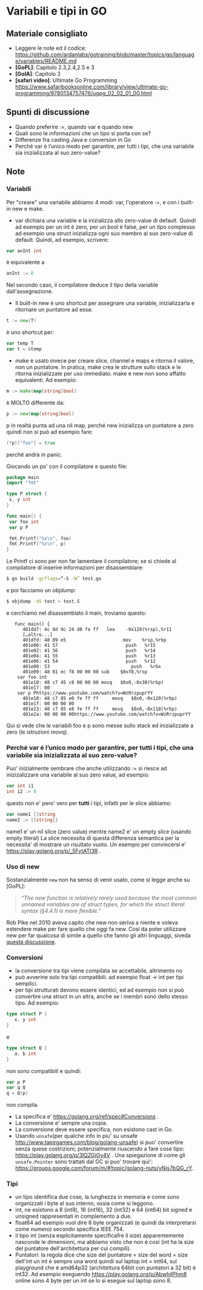 # Variabili e tipi in GO

## Materiale consigliato

* Leggere le note ed il codice: https://github.com/ardanlabs/gotraining/blob/master/topics/go/language/variables/README.md
* **[GoPL]**: Capitolo 2.3,2.4,2.5 e 3
* **[GoIA]**: Capitolo 2
* **[safari video]**: Ultimate Go Programming https://www.safaribooksonline.com/library/view/ultimate-go-programming/9780134757476/ugpg_02_02_01_00.html

## Spunti di discussione
* Quando preferire :=, quando var e quando new
* Quali sono le informazioni che un tipo si porta con se?
* Differenze fra casting Java e conversion in Go
* Perché var é l’unico modo per garantire, per tutti i tipi, che una variabile sia inizializzata al suo zero-value?

## Note

### Variabili
Per "creare" una variabile abbiamo 4 modi: var, l'operatore :=, e con i built-in new e make.

* var dichiara una variable e la inizializza allo zero-value di default. Quindi ad esempio per un int è zero, per un bool è false, per un tipo complesso ad esempio una struct inizializza ogni suo membro al suo zero-value di default.
Quindi, ad esempio, scrivere:
```go
var anInt int
```
è equivalente a
```go
anInt := 0
```
Nel secondo caso, il compilatore deduce il tipo della variable dall'assegnazione.
* Il built-in new è uno shortcut per assegnare una variable, inizializzarla e ritornare un puntatore ad essa:
```go
t := new(T)
```
è uno shortcut per:
```go
var temp T
var t = &temp
```
* make è usato invece per creare slice, channel e maps e ritorna il valore, non un puntatore. In pratica, make crea le strutture sullo stack e le ritorna inizializzate per uso immediato.
make e new non sono affatto equivalenti.
Ad esempio:
```go
m := make(map[string]bool)
```
è MOLTO differente da:
```go
p := new(map[string]bool)
```
p in realtà punta ad una nil map, perché new inizializza un puntatore a zero
quindi non si può ad esempio fare:
```go
(*p)["foo"] = true
```
perché andrà in panic.


Giocando un po' con il compilatore e questo file:
```go
package main
import "fmt"

type P struct {
 x, y int
}

func main() {
 var foo int
 var p P

 fmt.Printf("%x\n", foo)
 fmt.Printf("%x\n", p)
}
```
Le Printf ci sono per non far lamentare il compilatore; se si chiede al compilatore di inserire informazioni per disassemblare:
```bash
$ go build -gcflags=“-S -N” test.go
```
e poi facciamo un objdump:
```bash
$ objdump -dS test > test.S
```
e cerchiamo nel disassemblato il main, troviamo questo:
```
   func main() {
      401dd7: 4c 8d 9c 24 d8 fe ff   lea    -0x128(%rsp),%r11
      […altro...]
      401dfd: 48 89 e5                     mov    %rsp,%rbp
      401e00: 41 57                         push   %r15
      401e02: 41 56                         push   %r14
      401e04: 41 55                         push   %r13
      401e06: 41 54                         push   %r12
      401e08: 53                              push   %rbx
      401e09: 48 81 ec f8 00 00 00 sub    $0xf8,%rsp
    var foo int
      401e10: 48 c7 45 c8 00 00 00 movq   $0x0,-0x38(%rbp)
      401e17: 00
    var p Phttps://www.youtube.com/watch?v=WzRrzpuprYY
      401e18: 48 c7 85 e0 fe ff ff     movq   $0x0,-0x120(%rbp)
      401e1f: 00 00 00 00
      401e23: 48 c7 85 e8 fe ff ff     movq   $0x0,-0x118(%rbp)
      401e2a: 00 00 00 00https://www.youtube.com/watch?v=WzRrzpuprYY
```
Qui si vede che le variabili foo e p sono messe sullo stack ed inizializzate a zero (le istruzioni movq).

### Perché var é l’unico modo per garantire, per tutti i tipi, che una variabile sia inizializzata al suo zero-value?
Puo' inizialmente sembrare che anche utilizzando := si riesce ad inizizalizzare una variabile al suo zero value, ad esempio:
```go
var int i1
int i2 := 0
```
questo non e' pero' vero per **tutti** i tipi, infatti per le slice abbiamo:
```go
var name1 []string
name2 := []string{}
```
name1 e' un nil slice (zero value) mentre name2 e' un empty slice (usando empty literal)
La slice necessita di questa differenza semantica per la necessita' di mostrare un risultato vuoto. Un esempio per convincersi e' https://play.golang.org/p/_5FytATl3R .

### Uso di new
Sostanzialmente `new` non ha senso di venir usato, come si legge anche su [GoPL]:
> *"The new function is relatively rarely used because the most common unnamed variables are of struct types, for which the struct literal syntax (§4.4.1) is more flexible."*

Rob Pike nel 2010 aveva capito che new non seriva a niente e voleva estendere make per fare quello che oggi fa new. Così da poter utilizzare new per far qualcosa di simile a quello che fanno gli altri linguaggi, siveda [questa discussione](https://groups.google.com/forum/#!topic/golang-nuts/kWXYU95XN04/discussion[1-25]).

### Conversioni
* la conversione tra tipi viene compilata se accettabile, altrimento no
* può avverine solo tra tipi compatibili. ad esempio float -> int per tipi semplici.
* per tipi strutturati devono essere identici, ed ad esempio non si può convertire una struct in un altra, anche se i membri sono dello stesso tipo. Ad esempio:
```go
type struct P {
   x, y int
}
```
e
```go
type struct Q {
   a, b int
}
```
non sono compatibili e quindi:
```go
var p P
var q Q
q = Q(p)
```
non compila.
* La specifica e' https://golang.org/ref/spec#Conversions .
* La conversione e' sempre una copia.
* La conversione deve essere specifica, non esistono cast in Go.
* Usando `unsafe`(per qualche info in piu' su unsafe http://www.tapirgames.com/blog/golang-unsafe) si puo' convertire senza quese costrizioni; potenzialmente riuscendo a fare cose tipo: https://play.golang.org/p/3lQZGjGy4V . Una spiegazione di come gli `unsafe.Pointer` sono trattati dal GC si puo' trovare qui': https://groups.google.com/forum/m/#!topic/golang-nuts/yNis7bQG_rY.

### Tipi
* un tipo identifica due cose, la lunghezza in memoria
e come sono organizzati i byte al suo interno, ossia come si leggono.
* int, ne esistono a 8 (int8), 16 (int16), 32 (int32) e 64 (int64) bit signed e unsigned rappresentati in complemento a due.
* float64 ad esempio vuol dire 8 byte organizzati (e quindi da interpretarsi come numero) secondo specifica IEEE 754.
* il tipo int (senza esplicitamente specificafre il size) apparentemente nasconde le dimensioni, ma abbiamo visto che non é cosí (int ha la size del puntatore dell'architettura per cui compili).
* Puntatori: la regola dice che size del puntatore = size del word = size dell'int un int é sempre una word quindi sul laptop int = int64, sul playground che é amd64p32 (architettura 64bit con puntatori a 32 bit) é int32. Ad esempio eseguendo https://play.golang.org/p/AbwhjlPhm8 online sono 4 byte per un int se lo si esegue sul laptop sono 8.
